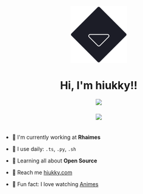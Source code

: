 <div align="center">
  <img src="./public/assets/personal/brand-dark.png?raw=true" width="150"/>
  <h1>Hi, I'm hiukky!!</h1>
  <img src="https://komarev.com/ghpvc/?username=hiukky&style=flat-square&color=1c1d27"/>
</div>

<div align="center" style="padding: 20px;">
  <img src="https://github-readme-stats.vercel.app/api?username=hiukky&hide_title=true&count_private=true&show_icons=true&bg_color=1c1d27&icon_color=ffe066&text_color=ffffff&title_color=23d18c"/>
</div>

- 🙂 I'm currently working at **Rhaimes**

- 👾 I use daily: `.ts`, `.py`, `.sh`

- 📝 Learning all about **Open Source**

- 🦄 Reach me [hiukky.com](https://hiukky.com/)

- 💜 Fun fact: I love watching [Animes](https://myanimelist.net/profile/hiukky)
